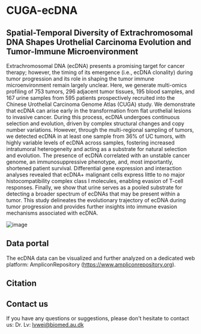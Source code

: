 # CUGA-ecDNA
## Spatial-Temporal Diversity of Extrachromosomal DNA Shapes Urothelial Carcinoma Evolution and Tumor-Immune Microenvironment
Extrachromosomal DNA (ecDNA) presents a promising target for cancer therapy; however, the timing of its emergence (i.e., ecDNA clonality) during tumor progression and its role in shaping the tumor immune microenvironment remain largely unclear. Here, we generate multi-omics profiling of 753 tumors, 296 adjacent tumor tissues, 195 blood samples, and 167 urine samples from 595 patients prospectively recruited into the Chinese Urothelial Carcinoma Genome Atlas (CUGA) study. We demonstrate that ecDNA can arise early in the transformation from flat urothelial lesions to invasive cancer. During this process, ecDNA undergoes continuous selection and evolution, driven by complex structural changes and copy number variations. However, through the multi-regional sampling of tumors, we detected ecDNA in at least one sample from 36% of UC tumors, with highly variable levels of ecDNA across samples, fostering increased intratumoral heterogeneity and acting as a substrate for natural selection and evolution. The presence of ecDNA correlated with an unstable cancer genome, an immunosuppressive phenotype, and, most importantly, shortened patient survival. Differential gene expression and interaction analyses revealed that ecDNA+ malignant cells express little to no major histocompatibility complex class I molecules, enabling evasion of T-cell responses. Finally, we show that urine serves as a pooled substrate for detecting a broader spectrum of ecDNAs that may be present within a tumor. This study delineates the evolutionary trajectory of ecDNA during tumor progression and provides further insights into immune evasion mechanisms associated with ecDNA.

![image](https://github.com/DreamLab-WeiLv/CUGA-ecDNA/assets/169130320/3c880284-6e2b-4cc5-8a0f-961c11d08cbf)


## Data portal
The ecDNA data can be visualized and further analyzed on a dedicated web platform: AmpliconRepository (https://www.ampliconrepository.org).

## Citation

## Contact us
If you have any questions or suggestions, please don't hesitate to contact us: Dr. Lv: lvwei@biomed.au.dk


